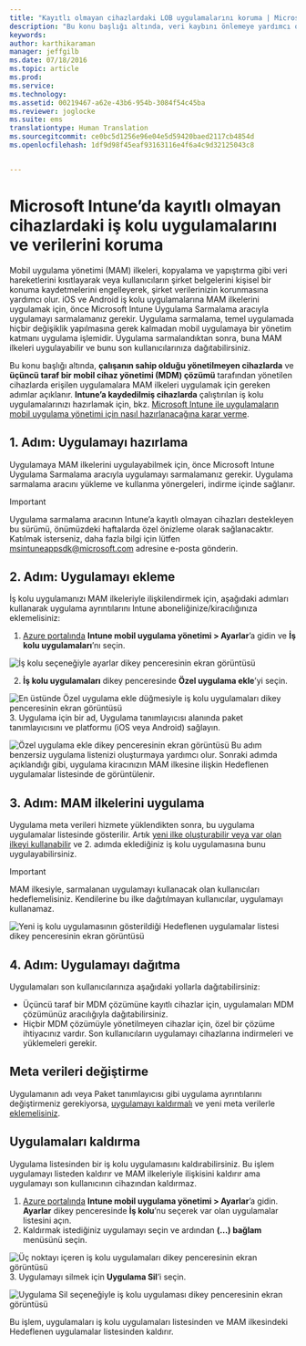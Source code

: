 ```yaml
---
title: "Kayıtlı olmayan cihazlardaki LOB uygulamalarını koruma | Microsoft Intune"
description: "Bu konu başlığı altında, veri kaybını önlemeye yardımcı olabilecek mobil uygulama yönetimi ilkelerini uygulayabilmek için, özel iş kolu uygulamalarınızı nasıl hazırlayacağınız açıklanır."
keywords: 
author: karthikaraman
manager: jeffgilb
ms.date: 07/18/2016
ms.topic: article
ms.prod: 
ms.service: 
ms.technology: 
ms.assetid: 00219467-a62e-43b6-954b-3084f54c45ba
ms.reviewer: joglocke
ms.suite: ems
translationtype: Human Translation
ms.sourcegitcommit: ce0bc5d1256e96e04e5d59420baed2117cb4854d
ms.openlocfilehash: 1df9d98f45eaf93163116e4f6a4c9d32125043c8


---
```


# Microsoft Intune’da kayıtlı olmayan cihazlardaki iş kolu uygulamalarını ve verilerini koruma

Mobil uygulama yönetimi (MAM) ilkeleri, kopyalama ve yapıştırma gibi veri hareketlerini kısıtlayarak veya kullanıcıların şirket belgelerini kişisel bir konuma kaydetmelerini engelleyerek, şirket verilerinizin korunmasına yardımcı olur.   iOS ve Android iş kolu uygulamalarına MAM ilkelerini uygulamak için, önce Microsoft Intune Uygulama Sarmalama aracıyla uygulamayı sarmalamanız gerekir.  Uygulama sarmalama, temel uygulamada hiçbir değişiklik yapılmasına gerek kalmadan mobil uygulamaya bir yönetim katmanı uygulama işlemidir.  Uygulama sarmalandıktan sonra, buna MAM ilkeleri uygulayabilir ve bunu son kullanıcılarınıza dağıtabilirsiniz.  

Bu konu başlığı altında, **çalışanın sahip olduğu yönetilmeyen cihazlarda** ve **üçüncü taraf bir mobil cihaz yönetimi (MDM) çözümü** tarafından yönetilen cihazlarda erişilen uygulamalara MAM ilkeleri uygulamak için gereken adımlar açıklanır.  **Intune’a kaydedilmiş cihazlarda** çalıştırılan iş kolu uygulamalarınızı hazırlamak için, bkz. [Microsoft Intune ile uygulamaların mobil uygulama yönetimi için nasıl hazırlanacağına karar verme](decide-how-to-prepare-apps-for-mobile-application-management-with-microsoft-intune.md).
##  1. Adım: Uygulamayı hazırlama
Uygulamaya MAM ilkelerini uygulayabilmek için, önce Microsoft Intune Uygulama Sarmalama aracıyla uygulamayı sarmalamanız gerekir.  Uygulama sarmalama aracını yükleme ve kullanma yönergeleri, indirme içinde sağlanır.  
>[!IMPORTANT]  
>Uygulama sarmalama aracının Intune’a kayıtlı olmayan cihazları destekleyen bu sürümü, önümüzdeki haftalarda özel önizleme olarak sağlanacaktır. Katılmak isterseniz, daha fazla bilgi için lütfen msintuneappsdk@microsoft.com adresine e-posta gönderin.

## 2. Adım: Uygulamayı ekleme

İş kolu uygulamanızı MAM ilkeleriyle ilişkilendirmek için, aşağıdaki adımları kullanarak uygulama ayrıntılarını Intune aboneliğinize/kiracılığınıza eklemelisiniz:

1. [Azure portalında](https://portal.azure.com/) **Intune mobil uygulama yönetimi > Ayarlar**’a gidin ve **İş kolu uygulamaları**’nı seçin.

  ![İş kolu seçeneğiyle ayarlar dikey penceresinin ekran görüntüsü](../media/mam-azure-portal-lob-on-settings.png)

2. **İş kolu uygulamaları** dikey penceresinde **Özel uygulama ekle**’yi seçin.

  ![En üstünde Özel uygulama ekle düğmesiyle iş kolu uygulamaları dikey penceresinin ekran görüntüsü](../media/mam-azure-portal-add-lob-app-action.png)
3.  Uygulama için bir ad, Uygulama tanımlayıcısı alanında paket tanımlayıcısını ve platformu (iOS veya Android) sağlayın.

  ![Özel uygulama ekle dikey penceresinin ekran görüntüsü ](../media/mam-azure-portal-add-app-details.png) Bu adım benzersiz uygulama listenizi oluşturmaya yardımcı olur.  Sonraki adımda açıklandığı gibi, uygulama kiracınızın MAM ilkesine ilişkin Hedeflenen uygulamalar listesinde de görüntülenir.

## 3. Adım: MAM ilkelerini uygulama
Uygulama meta verileri hizmete yüklendikten sonra, bu uygulama uygulamalar listesinde gösterilir.  Artık [yeni ilke oluşturabilir veya var olan ilkeyi kullanabilir](create-and-deploy-mobile-app-management-policies-with-microsoft-intune.md) ve 2. adımda eklediğiniz iş kolu uygulamasına bunu uygulayabilirsiniz.

>[!IMPORTANT]
>MAM ilkesiyle, sarmalanan uygulamayı kullanacak olan kullanıcıları hedeflemelisiniz.  Kendilerine bu ilke dağıtılmayan kullanıcılar, uygulamayı kullanamaz.


  ![Yeni iş kolu uygulamasının gösterildiği Hedeflenen uygulamalar listesi dikey penceresinin ekran görüntüsü](../media/mam-azure-portal-lob-on-targeted-app-list.png)
## 4. Adım: Uygulamayı dağıtma
Uygulamaları son kullanıcılarınıza aşağıdaki yollarla dağıtabilirsiniz:
* Üçüncü taraf bir MDM çözümüne kayıtlı cihazlar için, uygulamaları MDM çözümünüz aracılığıyla dağıtabilirsiniz.
* Hiçbir MDM çözümüyle yönetilmeyen cihazlar için, özel bir çözüme ihtiyacınız vardır. Son kullanıcıların uygulamayı cihazlarına indirmeleri ve yüklemeleri gerekir.

## Meta verileri değiştirme
Uygulamanın adı veya Paket tanımlayıcısı gibi uygulama ayrıntılarını değiştirmeniz gerekiyorsa, [uygulamayı kaldırmalı](#remove-apps) ve yeni meta verilerle [eklemelisiniz](#step-2-add-the-app).

##  Uygulamaları kaldırma
Uygulama listesinden bir iş kolu uygulamasını kaldırabilirsiniz.  Bu işlem uygulamayı listeden kaldırır ve MAM ilkeleriyle ilişkisini kaldırır ama uygulamayı son kullanıcının cihazından kaldırmaz.  

1.  [Azure portalında](https://portal.azure.com/) **Intune mobil uygulama yönetimi > Ayarlar**’a gidin.  **Ayarlar** dikey penceresinde **İş kolu**’nu seçerek var olan uygulamalar listesini açın.  
2.  Kaldırmak istediğiniz uygulamayı seçin ve ardından **(…) bağlam** menüsünü seçin.

  ![Üç noktayı içeren iş kolu uygulamaları dikey penceresinin ekran görüntüsü](../media/mam-azure-portal-lob-context-menu.png)
3.  Uygulamayı silmek için **Uygulama Sil**’i seçin.

  ![Uygulama Sil seçeneğiyle iş kolu uygulaması dikey penceresinin ekran görüntüsü](../media/mam-azure-portal-delete-app.png)

  Bu işlem, uygulamaları iş kolu uygulamaları listesinden ve MAM ilkesindeki Hedeflenen uygulamalar listesinden kaldırır.



<!--HONumber=Jul16_HO3-->


